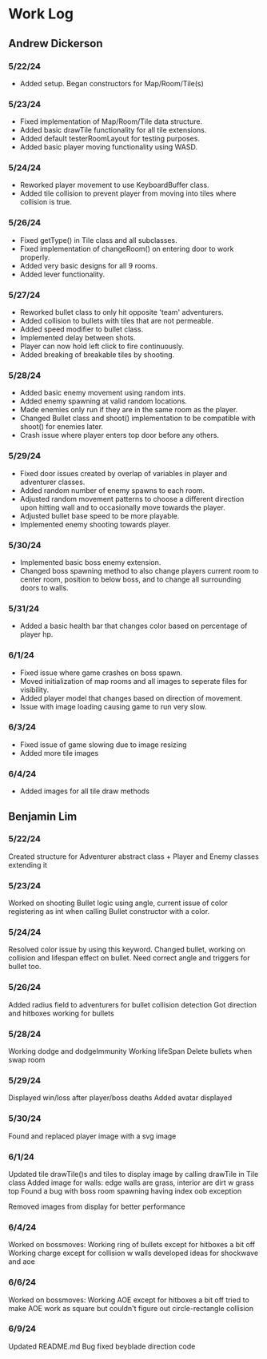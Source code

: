 # Work Log

## Andrew Dickerson

### 5/22/24

 - Added setup. Began constructors for Map/Room/Tile(s)

### 5/23/24

 - Fixed implementation of Map/Room/Tile data structure.
 - Added basic drawTile functionality for all tile extensions.
 - Added default testerRoomLayout for testing purposes.
 - Added basic player moving functionality using WASD.

### 5/24/24

 - Reworked player movement to use KeyboardBuffer class.
 - Added tile collision to prevent player from moving into tiles where collision is true.

### 5/26/24

- Fixed getType() in Tile class and all subclasses. 
- Fixed implementation of changeRoom() on entering door to work properly. 
- Added very basic designs for all 9 rooms.
- Added lever functionality.

### 5/27/24

- Reworked bullet class to only hit opposite 'team' adventurers. 
- Added collision to bullets with tiles that are not permeable.
- Added speed modifier to bullet class.
- Implemented delay between shots. 
- Player can now hold left click to fire continuously.
- Added breaking of breakable tiles by shooting.

### 5/28/24

- Added basic enemy movement using random ints.
- Added enemy spawning at valid random locations.
- Made enemies only run if they are in the same room as the player.
- Changed Bullet class and shoot() implementation to be compatible with shoot() for enemies later.
- Crash issue where player enters top door before any others.

### 5/29/24

- Fixed door issues created by overlap of variables in player and adventurer classes.
- Added random number of enemy spawns to each room. 
- Adjusted random movement patterns to choose a different direction upon hitting wall and to occasionally move towards the player.
- Adjusted bullet base speed to be more playable.
- Implemented enemy shooting towards player.

### 5/30/24

- Implemented basic boss enemy extension.
- Changed boss spawning method to also change players current room to center room, position to below boss, and to change all surrounding doors to walls.

### 5/31/24

- Added a basic health bar that changes color based on percentage of player hp.

### 6/1/24

- Fixed issue where game crashes on boss spawn. 
- Moved initialization of map rooms and all images to seperate files for visibility.
- Added player model that changes based on direction of movement.
- Issue with image loading causing game to run very slow.

### 6/3/24

- Fixed issue of game slowing due to image resizing
- Added more tile images


### 6/4/24

- Added images for all tile draw methods


## Benjamin Lim

### 5/22/24

Created structure for Adventurer abstract class + Player and Enemy classes extending it

### 5/23/24

Worked on shooting Bullet logic using angle, current issue of color registering as int when calling Bullet constructor with a color. 

### 5/24/24

Resolved color issue by using this keyword. Changed bullet, working on collision and lifespan effect on bullet. Need correct angle and triggers for bullet too.

### 5/26/24

Added radius field to adventurers for bullet collision detection
Got direction and hitboxes working for bullets

### 5/28/24

Working dodge and dodgeImmunity
Working lifeSpan
Delete bullets when swap room

### 5/29/24

Displayed win/loss after player/boss deaths
Added avatar displayed

### 5/30/24

Found and replaced player image with a svg image

### 6/1/24

Updated tile drawTile()s and tiles to display image by calling drawTile in Tile class
Added image for walls: edge walls are grass, interior are dirt w grass top
Found a bug with boss room spawning having index oob exception

Removed images from display for better performance

### 6/4/24

Worked on bossmoves:
Working ring of bullets except for hitboxes a bit off
Working charge except for collision w walls
developed ideas for shockwave and aoe

### 6/6/24

Worked on bossmoves: 
Working AOE except for hitboxes a bit off
tried to make AOE work as square but couldn't figure out circle-rectangle collision

### 6/9/24

Updated README.md
Bug fixed beyblade direction code